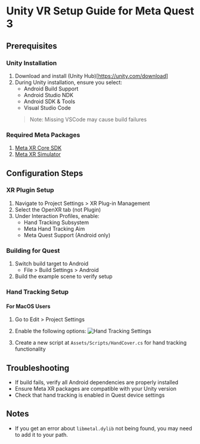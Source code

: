 # Unity VR Setup Guide for Meta Quest 3

## Prerequisites

### Unity Installation
1. Download and install (Unity Hub)[https://unity.com/download]
2. During Unity installation, ensure you select:
   - Android Build Support
   - Android Studio NDK
   - Android SDK & Tools
   - Visual Studio Code
   > Note: Missing VSCode may cause build failures

### Required Meta Packages
1. [Meta XR Core SDK](https://assetstore.unity.com/packages/tools/integration/meta-xr-core-sdk-269169)
2. [Meta XR Simulator](https://assetstore.unity.com/packages/tools/integration/meta-xr-simulator-266732)

## Configuration Steps

### XR Plugin Setup
1. Navigate to Project Settings > XR Plug-in Management
2. Select the OpenXR tab (not Plugin)
3. Under Interaction Profiles, enable:
   - Hand Tracking Subsystem
   - Meta Hand Tracking Aim
   - Meta Quest Support (Android only)

### Building for Quest
1. Switch build target to Android
   - File > Build Settings > Android
2. Build the example scene to verify setup

### Hand Tracking Setup

#### For MacOS Users
1. Go to Edit > Project Settings
2. Enable the following options:
   ![Hand Tracking Settings](https://github.com/user-attachments/assets/16793b4e-6c27-4d0e-a4ca-1bafbae6bd5a)

3. Create a new script at `Assets/Scripts/HandCover.cs` for hand tracking functionality

## Troubleshooting
- If build fails, verify all Android dependencies are properly installed
- Ensure Meta XR packages are compatible with your Unity version
- Check that hand tracking is enabled in Quest device settings

## Notes
- If you get an error about `libmetal.dylib` not being found, you may need to add it to your path.
